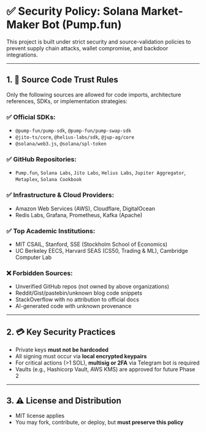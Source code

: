 # ✅ Security Policy: Solana Market-Maker Bot (Pump.fun)

This project is built under strict security and source-validation policies to prevent supply chain attacks, wallet compromise, and backdoor integrations.

---

## 1. 🔐 Source Code Trust Rules

Only the following sources are allowed for code imports, architecture references, SDKs, or implementation strategies:

### ✅ Official SDKs:
- `@pump-fun/pump-sdk`, `@pump-fun/pump-swap-sdk`
- `@jito-ts/core`, `@helius-labs/sdk`, `@jup-ag/core`
- `@solana/web3.js`, `@solana/spl-token`

### ✅ GitHub Repositories:
- `Pump.fun`, `Solana Labs`, `Jito Labs`, `Helius Labs`, `Jupiter Aggregator`, `Metaplex`, `Solana Cookbook`

### ✅ Infrastructure & Cloud Providers:
- Amazon Web Services (AWS), Cloudflare, DigitalOcean
- Redis Labs, Grafana, Prometheus, Kafka (Apache)

### ✅ Top Academic Institutions:
- MIT CSAIL, Stanford, SSE (Stockholm School of Economics)
- UC Berkeley EECS, Harvard SEAS (CS50, Trading & ML), Cambridge Computer Lab

### ❌ Forbidden Sources:
- Unverified GitHub repos (not owned by above organizations)
- Reddit/Gist/pastebin/unknown blog code snippets
- StackOverflow with no attribution to official docs
- AI-generated code with unknown provenance

---

## 2. 💳 Key Security Practices

- Private keys **must not be hardcoded**
- All signing must occur via **local encrypted keypairs**
- For critical actions (>1 SOL), **multisig or 2FA** via Telegram bot is required
- Vaults (e.g., Hashicorp Vault, AWS KMS) are approved for future Phase 2

---

## 3. ⚠️ License and Distribution

- MIT license applies
- You may fork, contribute, or deploy, but **must preserve this policy**
